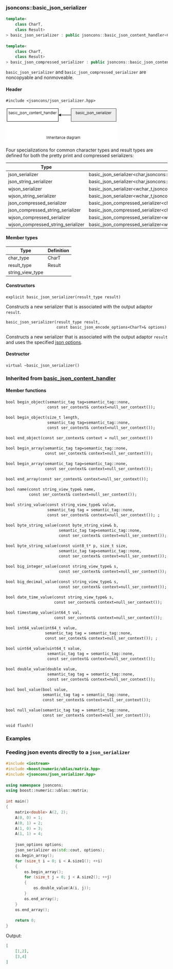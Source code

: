 ### jsoncons::basic_json_serializer

```c++
template<
    class CharT,
    class Result>
> basic_json_serializer : public jsoncons::basic_json_content_handler<CharT>

template<
    class CharT,
    class Result>
> basic_json_compressed_serializer : public jsoncons::basic_json_content_handler<CharT>
```

`basic_json_serializer` and `basic_json_compressed_serializer` are noncopyable and nonmoveable.

#### Header

    #include <jsoncons/json_serializer.hpp>

![json_serializer](./diagrams/json_serializer.png)

Four specializations for common character types and result types are defined
for both the pretty print and compressed serializers:

Type                       |Definition
---------------------------|------------------------------
json_serializer            |basic_json_serializer<char,jsoncons::text_stream_result<char>>
json_string_serializer     |basic_json_serializer<char,jsoncons::string_result<std::string>>
wjson_serializer           |basic_json_serializer<wchar_t,jsoncons::text_stream_result<wchar_t>>
wjson_string_serializer    |basic_json_serializer<wchar_t,jsoncons::string_result<std::wstring>>
json_compressed_serializer            |basic_json_compressed_serializer<char,jsoncons::text_stream_result<char>>
json_compressed_string_serializer     |basic_json_compressed_serializer<char,jsoncons::string_result<std::string>>
wjson_compressed_serializer           |basic_json_compressed_serializer<wchar_t,jsoncons::text_stream_result<wchar_t>>
wjson_compressed_string_serializer    |basic_json_compressed_serializer<wchar_t,jsoncons::string_result<std::wstring>>

#### Member types

Type                       |Definition
---------------------------|------------------------------
char_type                  |CharT
result_type                |Result
string_view_type           |

#### Constructors

    explicit basic_json_serializer(result_type result)
Constructs a new serializer that is associated with the output adaptor `result`.

    basic_json_serializer(result_type result, 
                          const basic_json_encode_options<CharT>& options)
Constructs a new serializer that is associated with the output adaptor `result` 
and uses the specified [json options](json_options.md). 

#### Destructor

    virtual ~basic_json_serializer()

### Inherited from [basic_json_content_handler](../json_content_handler.md)

#### Member functions

    bool begin_object(semantic_tag tag=semantic_tag::none,
                      const ser_context& context=null_ser_context()); 

    bool begin_object(size_t length, 
                      semantic_tag tag=semantic_tag::none,
                      const ser_context& context=null_ser_context()); 

    bool end_object(const ser_context& context = null_ser_context())

    bool begin_array(semantic_tag tag=semantic_tag::none,
                     const ser_context& context=null_ser_context()); 

    bool begin_array(semantic_tag tag=semantic_tag::none,
                     const ser_context& context=null_ser_context()); 

    bool end_array(const ser_context& context=null_ser_context()); 

    bool name(const string_view_type& name, 
              const ser_context& context=null_ser_context()); 

    bool string_value(const string_view_type& value, 
                      semantic_tag tag = semantic_tag::none, 
                      const ser_context& context=null_ser_context()); ;

    bool byte_string_value(const byte_string_view& b, 
                           semantic_tag tag=semantic_tag::none, 
                           const ser_context& context=null_ser_context()); 

    bool byte_string_value(const uint8_t* p, size_t size, 
                           semantic_tag tag=semantic_tag::none, 
                           const ser_context& context=null_ser_context()); 

    bool big_integer_value(const string_view_type& s, 
                           const ser_context& context=null_ser_context());  

    bool big_decimal_value(const string_view_type& s, 
                           const ser_context& context=null_ser_context());  

    bool date_time_value(const string_view_type& s, 
                         const ser_context& context=null_ser_context());  

    bool timestamp_value(int64_t val, 
                         const ser_context& context=null_ser_context());  

    bool int64_value(int64_t value, 
                     semantic_tag tag = semantic_tag::none, 
                     const ser_context& context=null_ser_context()); ;

    bool uint64_value(uint64_t value, 
                      semantic_tag tag = semantic_tag::none, 
                      const ser_context& context=null_ser_context()); 

    bool double_value(double value, 
                      semantic_tag tag = semantic_tag::none, 
                      const ser_context& context=null_ser_context()); 

    bool bool_value(bool value, 
                    semantic_tag tag = semantic_tag::none,
                    const ser_context& context=null_ser_context());  

    bool null_value(semantic_tag tag = semantic_tag::none,
                    const ser_context& context=null_ser_context());  

    void flush()

### Examples

### Feeding json events directly to a `json_serializer`
```c++
#include <iostream>
#include <boost/numeric/ublas/matrix.hpp>
#include <jsoncons/json_serializer.hpp>

using namespace jsoncons;
using boost::numeric::ublas::matrix;

int main()
{
    matrix<double> A(2, 2);
    A(0, 0) = 1;
    A(0, 1) = 2;
    A(1, 0) = 3;
    A(1, 1) = 4;

    json_options options;
    json_serializer os(std::cout, options); 
    os.begin_array();
    for (size_t i = 0; i < A.size1(); ++i)
    {
        os.begin_array();
        for (size_t j = 0; j < A.size2(); ++j)
        {
            os.double_value(A(i, j));
        }
        os.end_array();
    }
    os.end_array();

    return 0;
}
```

Output:

```json
[
    [1,2],
    [3,4]
]
```
